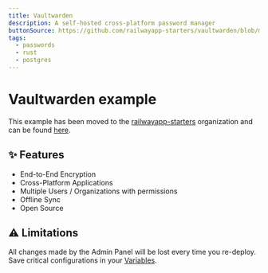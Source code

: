 ```yaml
---
title: Vaultwarden
description: A self-hosted cross-platform password manager
buttonSource: https://github.com/railwayapp-starters/vaultwarden/blob/main/README.md
tags:
  - passwords
  - rust
  - postgres
---
```


# Vaultwarden example

This example has been moved to the [railwayapp-starters](https://github.com/railwayapp-starters) organization and can be found [here](https://github.com/railwayapp-starters/vaultwarden).

## ✨ Features

- End-to-End Encryption
- Cross-Platform Applications
- Multiple Users / Organizations with permissions
- Offline Sync
- Open Source

## ⚠️ Limitations

All changes made by the Admin Panel will be lost every time you re-deploy. Save critical configurations in your [Variables](https://github.com/dani-garcia/vaultwarden/blob/main/.env.template).
